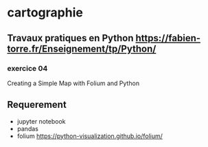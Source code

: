 # cartographie
## Travaux pratiques en Python https://fabien-torre.fr/Enseignement/tp/Python/
### exercice 04
Creating a Simple Map with Folium and Python

## Requerement 
- jupyter notebook
- pandas
- folium  https://python-visualization.github.io/folium/

